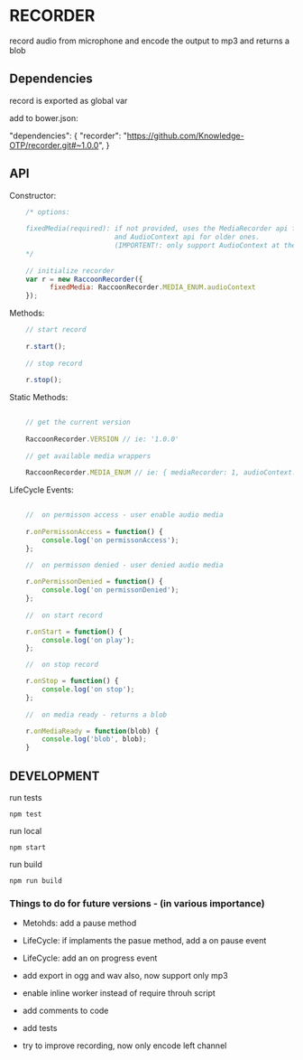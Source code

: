# RECORDER
 
 record audio from microphone and encode the output to mp3 and returns a blob  
 
## Dependencies
  
  record is exported as global var
  
  add to bower.json:
  
   "dependencies": {
       "recorder": "https://github.com/Knowledge-OTP/recorder.git#~1.0.0",
   }

## API
   
   Constructor: 
   
```javascript
    /* options:
       
    fixedMedia(required): if not provided, uses the MediaRecorder api for newer browsers, 
                          and AudioContext api for older ones. 
                          (IMPORTENT!: only support AudioContext at the moment, so always use it)
    */                      
      
    // initialize recorder 
    var r = new RaccoonRecorder({
          fixedMedia: RaccoonRecorder.MEDIA_ENUM.audioContext
    });
```  
         
   Methods:

```javascript
    // start record
    
    r.start();
    
    // stop record
    
    r.stop();
```

  Static Methods:
  
```javascript
  
    // get the current version
     
    RaccoonRecorder.VERSION // ie: '1.0.0'
     
    // get available media wrappers 
     
    RaccoonRecorder.MEDIA_ENUM // ie: { mediaRecorder: 1, audioContext: 2 }
```

  LifeCycle Events:
  
```javascript
  
    //  on permisson access - user enable audio media
    
    r.onPermissonAccess = function() {
        console.log('on permissonAccess');  
    };
    
    //  on permisson denied - user denied audio media

    r.onPermissonDenied = function() {
        console.log('on permissonDenied');  
    };
    
    //  on start record 

    r.onStart = function() {
        console.log('on play');  
    };

    //  on stop record

    r.onStop = function() {
        console.log('on stop');  
    };
    
    //  on media ready - returns a blob

    r.onMediaReady = function(blob) {
        console.log('blob', blob);
    }  
```  
 
## DEVELOPMENT

   run tests
  
    npm test
    
   run local 
  
    npm start 
    
   run build 
  
    npm run build
    
### Things to do for future versions - (in various importance) 

* Metohds: add a pause method

* LifeCycle: if implaments the pasue method, add a on pause event

* LifeCycle: add an on progress event

* add export in ogg and wav also, now support only mp3

* enable inline worker instead of require throuh script

* add comments to code

* add tests 

* try to improve recording, now only encode left channel 

    



  

